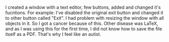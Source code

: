 I created a window with a text editor, few buttons, added and changed it's fucntions.
For example: I've disabled the original exit button and changed it to other button called "Exit".
I had problem with resizing the window with all objects in it. So I got a cancer because of this.
Other disease was LaTeX, and as I was using this for the first time, I did not know how to save the file itself as a PDF. 
That's why I feel like an autist.
